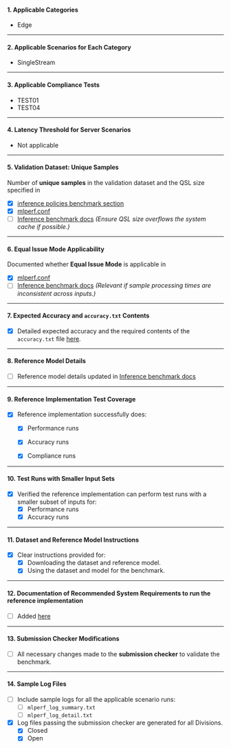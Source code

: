 
#### **1. Applicable Categories**
- Edge

---

#### **2. Applicable Scenarios for Each Category**
- SingleStream

---

#### **3. Applicable Compliance Tests**
- TEST01
- TEST04

---

#### **4. Latency Threshold for Server Scenarios**
- Not applicable

---

#### **5. Validation Dataset: Unique Samples**
Number of **unique samples** in the validation dataset and the QSL size specified in 
- [X] [inference policies benchmark section](https://github.com/mlcommons/inference_policies/blob/master/inference_rules.adoc#41-benchmarks)
- [X] [mlperf.conf](https://github.com/mlcommons/inference/blob/master/loadgen/mlperf.conf)
- [ ] [Inference benchmark docs](https://github.com/mlcommons/inference/blob/docs/docs/index.md)
  *(Ensure QSL size overflows the system cache if possible.)*

---

#### **6. Equal Issue Mode Applicability**
Documented whether **Equal Issue Mode** is applicable in 
- [X] [mlperf.conf](https://github.com/mlcommons/inference/blob/master/loadgen/mlperf.conf)
- [ ] [Inference benchmark docs](https://github.com/mlcommons/inference/blob/docs/docs/index.md)
  *(Relevant if sample processing times are inconsistent across inputs.)*

---

#### **7. Expected Accuracy and `accuracy.txt` Contents**
- [X] Detailed expected accuracy and the required contents of the `accuracy.txt` file [here](https://github.com/mlcommons/mlperf_inference_unofficial_submissions_v5.0/blob/auto-update/open/MLCommons/results/mlc-server-reference-gpu-pytorch_v2.2.2-cu124/pointpainting/singlestream/accuracy/accuracy.txt).

---

#### **8. Reference Model Details**
- [ ] Reference model details updated in [Inference benchmark docs](https://github.com/mlcommons/inference/blob/docs/docs/index.md)  

---

#### **9. Reference Implementation Test Coverage**
- [X] Reference implementation successfully does:
  - [X] Performance runs
  - [X] Accuracy runs
  - [X] Compliance runs  


---

#### **10. Test Runs with Smaller Input Sets**
- [X] Verified the reference implementation can perform test runs with a smaller subset of inputs for:
  - [X] Performance runs
  - [X] Accuracy runs

---

#### **11. Dataset and Reference Model Instructions**
- [X] Clear instructions provided for:
  - [X] Downloading the dataset and reference model.
  - [X] Using the dataset and model for the benchmark.

---

#### **12. Documentation of Recommended System Requirements to run the reference implementation**
- [ ] Added [here](https://github.com/mlcommons/inference/blob/docs/docs/system_requirements.yml)

---

#### **13. Submission Checker Modifications**
- [ ] All necessary changes made to the **submission checker** to validate the benchmark.

---

#### **14. Sample Log Files**
- [ ] Include sample logs for all the applicable scenario runs:
  - [ ] `mlperf_log_summary.txt`
  - [ ] `mlperf_log_detail.txt`  
- [X] Log files passing the submission checker are generated for all Divisions.
  - [X] Closed
  - [X] Open  
